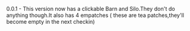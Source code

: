 0.0.1 - This version now has a clickable Barn and Silo.They don't do anything though.It also has 4 empatches ( these are tea patches,they'll become empty in the next checkin)
